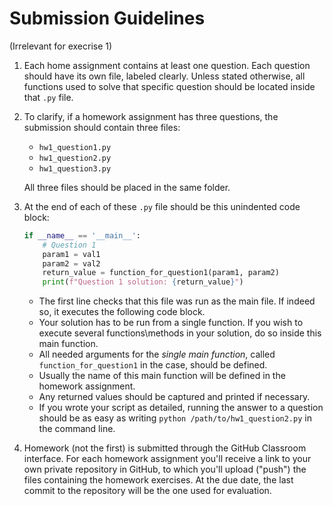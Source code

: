 # Submission Guidelines

(Irrelevant for execrise 1)

1. Each home assignment contains at least one question. Each question should have its own file,
labeled clearly. Unless stated otherwise, all functions used to solve that specific question
should be located inside that `.py` file.

2. To clarify, if a homework assignment has three questions, the submission should contain three files:
    - `hw1_question1.py`
    - `hw1_question2.py`
    - `hw1_question3.py`

    All three files should be placed in the same folder.

3. At the end of each of these `.py` file should be this unindented code block:

    ```python
    if __name__ == '__main__':
        # Question 1
        param1 = val1
        param2 = val2
        return_value = function_for_question1(param1, param2)
        print(f"Question 1 solution: {return_value}")
    ```

    * The first line checks that this file was run as the main file. If indeed so, it executes the following code block.
    * Your solution has to be run from a single function. If you wish to execute several
    functions\methods in your solution, do so inside this main function.
    * All needed arguments for the _single main function_, called `function_for_question1` in the case, should be defined.
    * Usually the name of this main function will be defined in the homework assignment.
    * Any returned values should be captured and printed if necessary.
    * If you wrote your script as detailed, running the answer to a question should be as easy as writing `python /path/to/hw1_question2.py` in the command line.

4. Homework (not the first) is submitted through the GitHub Classroom interface. For each homework assignment you'll receive a link to
your own private repository in GitHub, to which you'll upload ("push") the files containing the homework exercises.
At the due date, the last commit to the repository will be the one used for evaluation.
